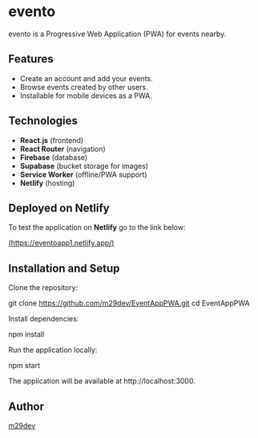 # evento

evento is a Progressive Web Application (PWA) for events nearby.

## Features

- Create an account and add your events.
- Browse events created by other users.
- Installable for mobile devices as a PWA.

## Technologies

- **React.js** (frontend)
- **React Router** (navigation)
- **Firebase** (database)
- **Supabase** (bucket storage for images)
- **Service Worker** (offline/PWA support)
- **Netlify** (hosting)

## Deployed on Netlify

To test the application on **Netlify** go to the link below:

[(https://eventoapp1.netlify.app/)](https://eventoapp1.netlify.app/)

## Installation and Setup

Clone the repository:

git clone https://github.com/m29dev/EventAppPWA.git
cd EventAppPWA

Install dependencies:

npm install

Run the application locally:

npm start

The application will be available at http://localhost:3000.

## Author

[m29dev](https://github.com/m29dev)
